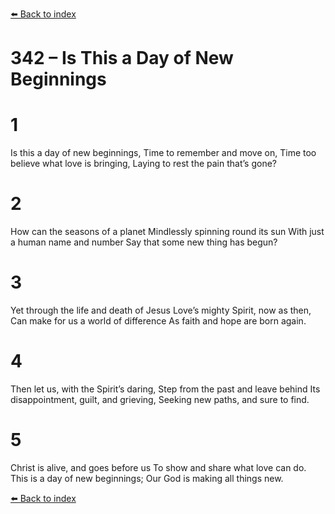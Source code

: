 [⬅️ Back to index](../README.md)

# 342 – Is This a Day of New Beginnings


# 1
Is this a day of new beginnings,
Time to remember and move on,
Time too believe what love is bringing,
Laying to rest the pain that’s gone?

# 2
How can the seasons of a planet
Mindlessly spinning round its sun
With just a human name and number
Say that some new thing has begun?

# 3
Yet through the life and death of Jesus
Love’s mighty Spirit, now as then,
Can make for us a world of difference
As faith and hope are born again.

# 4
Then let us, with the Spirit’s daring,
Step from the past and leave behind
Its disappointment, guilt, and grieving,
Seeking new paths, and sure to find.

# 5
Christ is alive, and goes before us
To show and share what love can do.
This is a day of new beginnings;
Our God is making all things new.

[⬅️ Back to index](../README.md)
